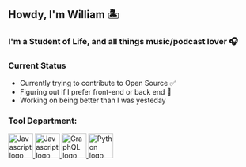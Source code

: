 ## Howdy, I'm William 🏝

### I'm a Student of Life, and all things music/podcast lover 🎧

### Current Status

- Currently trying to contribute to Open Source ✅
- Figuring out if I prefer front-end or back end 🥶
- Working on being better than I was yesteday

### Tool Department:

<a href="https://en.wikipedia.org/wiki/JavaScript"> 
<img src="https://cdn.auth0.com/blog/es6rundown/logo.png" alt="Javascript logo" width="50" />
</a>

<a href="https://reactjs.org/"> 
<img src="https://www.cloudcms.com/images/quickstarts/react/react.df70b005.png" alt="Javascript logo" width="50" height="50" />
</a>

<a href="https://graphql.org/"> 
<img src="https://encrypted-tbn0.gstatic.com/images?q=tbn%3AANd9GcR35a7gU3sdDuHWn_7-PdcNGIbvi9vnTcrCEw&usqp=CAU" alt="GraphQL logo" width="50" height="50"/>
</a>
<a href="https://www.python.org/">
<img src="https://www.linuxscrew.com/wp-content/uploads/2020/07/python-logo.png" alt="Python logo" width="50" height="50"/>
</a>

